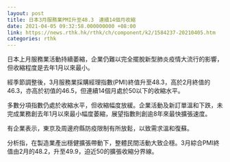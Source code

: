 ```yaml
---
layout: post
title: 日本3月服務業PMI升至48.3　連續14個月收縮
date: 2021-04-05 09:32:58.000000000 +08:00
link: https://news.rthk.hk/rthk/ch/component/k2/1584237-20210405.htm
categories: rthk
---
```


日本上月服務業活動持續萎縮，企業仍難以完全擺脫新型肺炎疫情大流行的影響，但收縮程度是去年1月以來最小。

經季節調整後，3月服務業採購經理指數(PMI)終值升至48.3，高於2月終值的46.3，亦高於初值的46.5，但連續14個月處於50以下的收縮水平。

多數分項指數仍處於收縮水平，但收縮幅度放緩。企業活動及新訂單溫和下跌，未完成業務創去年1月以來最小幅度萎縮，展望指數則創逾8年來最快擴張速度。

有企業表示，東京及周邊府縣防疫限制有所放鬆，以致需求溫和復蘇。

分析指，在製造業產出穩健擴張帶動下，整體民間活動大致企穩。3月綜合PMI終值由2月的48.2，升至49.9，迫近50的擴張收縮分界線。
